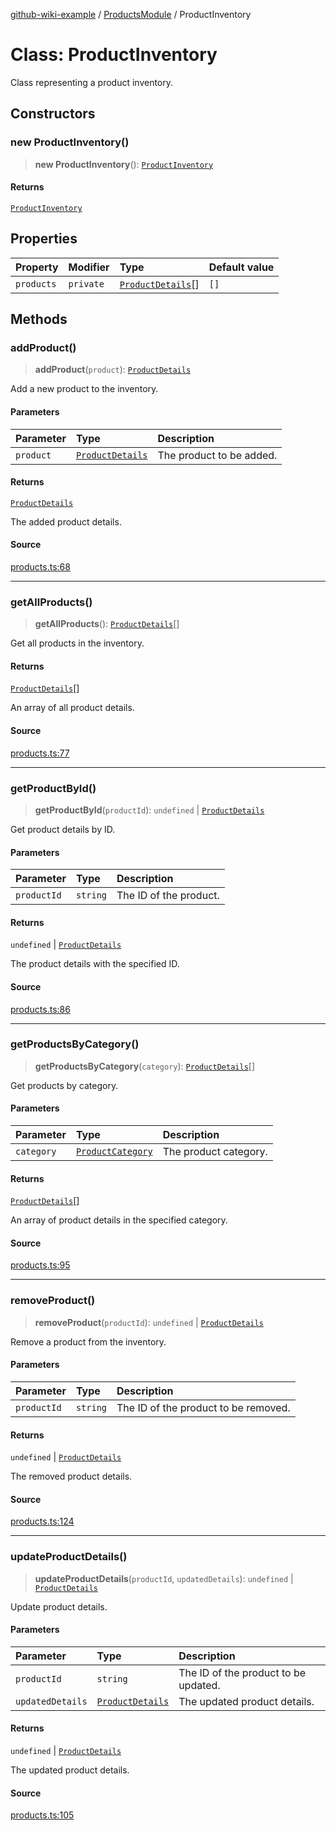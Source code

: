 [github-wiki-example](../wiki/Home) / [ProductsModule](../wiki/ProductsModule) / ProductInventory

# Class: ProductInventory

Class representing a product inventory.

## Constructors

### new ProductInventory()

> **new ProductInventory**(): [`ProductInventory`](../wiki/ProductsModule.Class.ProductInventory)

#### Returns

[`ProductInventory`](../wiki/ProductsModule.Class.ProductInventory)

## Properties

| Property | Modifier | Type | Default value |
| :------ | :------ | :------ | :------ |
| `products` | `private` | [`ProductDetails`](../wiki/ProductsModule.Interface.ProductDetails)[] | `[]` |

## Methods

### addProduct()

> **addProduct**(`product`): [`ProductDetails`](../wiki/ProductsModule.Interface.ProductDetails)

Add a new product to the inventory.

#### Parameters

| Parameter | Type | Description |
| :------ | :------ | :------ |
| `product` | [`ProductDetails`](../wiki/ProductsModule.Interface.ProductDetails) | The product to be added. |

#### Returns

[`ProductDetails`](../wiki/ProductsModule.Interface.ProductDetails)

The added product details.

#### Source

[products.ts:68](https://github.com/typedoc2md/typedoc-plugin-markdown-examples/blob/bacb1c2264a9626cba5f9e7959f4fc899171a745/examples/src/products.ts#L68)

***

### getAllProducts()

> **getAllProducts**(): [`ProductDetails`](../wiki/ProductsModule.Interface.ProductDetails)[]

Get all products in the inventory.

#### Returns

[`ProductDetails`](../wiki/ProductsModule.Interface.ProductDetails)[]

An array of all product details.

#### Source

[products.ts:77](https://github.com/typedoc2md/typedoc-plugin-markdown-examples/blob/bacb1c2264a9626cba5f9e7959f4fc899171a745/examples/src/products.ts#L77)

***

### getProductById()

> **getProductById**(`productId`): `undefined` \| [`ProductDetails`](../wiki/ProductsModule.Interface.ProductDetails)

Get product details by ID.

#### Parameters

| Parameter | Type | Description |
| :------ | :------ | :------ |
| `productId` | `string` | The ID of the product. |

#### Returns

`undefined` \| [`ProductDetails`](../wiki/ProductsModule.Interface.ProductDetails)

The product details with the specified ID.

#### Source

[products.ts:86](https://github.com/typedoc2md/typedoc-plugin-markdown-examples/blob/bacb1c2264a9626cba5f9e7959f4fc899171a745/examples/src/products.ts#L86)

***

### getProductsByCategory()

> **getProductsByCategory**(`category`): [`ProductDetails`](../wiki/ProductsModule.Interface.ProductDetails)[]

Get products by category.

#### Parameters

| Parameter | Type | Description |
| :------ | :------ | :------ |
| `category` | [`ProductCategory`](../wiki/ProductsModule.Enumeration.ProductCategory) | The product category. |

#### Returns

[`ProductDetails`](../wiki/ProductsModule.Interface.ProductDetails)[]

An array of product details in the specified category.

#### Source

[products.ts:95](https://github.com/typedoc2md/typedoc-plugin-markdown-examples/blob/bacb1c2264a9626cba5f9e7959f4fc899171a745/examples/src/products.ts#L95)

***

### removeProduct()

> **removeProduct**(`productId`): `undefined` \| [`ProductDetails`](../wiki/ProductsModule.Interface.ProductDetails)

Remove a product from the inventory.

#### Parameters

| Parameter | Type | Description |
| :------ | :------ | :------ |
| `productId` | `string` | The ID of the product to be removed. |

#### Returns

`undefined` \| [`ProductDetails`](../wiki/ProductsModule.Interface.ProductDetails)

The removed product details.

#### Source

[products.ts:124](https://github.com/typedoc2md/typedoc-plugin-markdown-examples/blob/bacb1c2264a9626cba5f9e7959f4fc899171a745/examples/src/products.ts#L124)

***

### updateProductDetails()

> **updateProductDetails**(`productId`, `updatedDetails`): `undefined` \| [`ProductDetails`](../wiki/ProductsModule.Interface.ProductDetails)

Update product details.

#### Parameters

| Parameter | Type | Description |
| :------ | :------ | :------ |
| `productId` | `string` | The ID of the product to be updated. |
| `updatedDetails` | [`ProductDetails`](../wiki/ProductsModule.Interface.ProductDetails) | The updated product details. |

#### Returns

`undefined` \| [`ProductDetails`](../wiki/ProductsModule.Interface.ProductDetails)

The updated product details.

#### Source

[products.ts:105](https://github.com/typedoc2md/typedoc-plugin-markdown-examples/blob/bacb1c2264a9626cba5f9e7959f4fc899171a745/examples/src/products.ts#L105)
